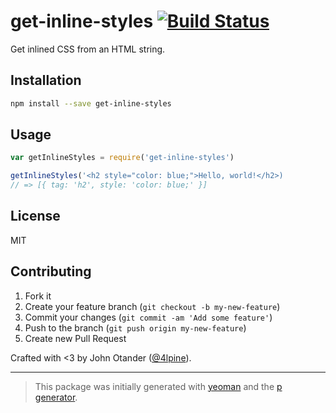 # get-inline-styles [![Build Status](https://secure.travis-ci.org/johnotander/get-inline-styles.png?branch=master)](https://travis-ci.org/johnotander/get-inline-styles)

Get inlined CSS from an HTML string.

## Installation

```bash
npm install --save get-inline-styles
```

## Usage

```javascript
var getInlineStyles = require('get-inline-styles')

getInlineStyles('<h2 style="color: blue;">Hello, world!</h2>)
// => [{ tag: 'h2', style: 'color: blue;' }]
```

## License

MIT

## Contributing

1. Fork it
2. Create your feature branch (`git checkout -b my-new-feature`)
3. Commit your changes (`git commit -am 'Add some feature'`)
4. Push to the branch (`git push origin my-new-feature`)
5. Create new Pull Request

Crafted with <3 by John Otander ([@4lpine](https://twitter.com/4lpine)).

***

> This package was initially generated with [yeoman](http://yeoman.io) and the [p generator](https://github.com/johnotander/generator-p.git).
